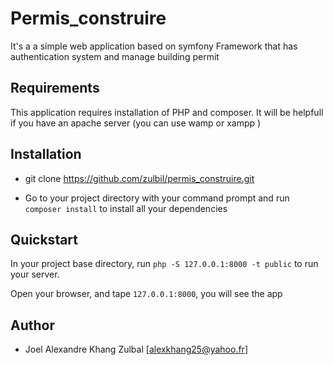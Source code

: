 # Permis_construire

It's a a simple web application based on symfony Framework that has authentication system and manage building permit

## Requirements

This application requires installation of PHP and composer. It will be helpfull if you have an apache server (you can use wamp or xampp )

## Installation

- git clone https://github.com/zulbil/permis_construire.git

- Go to your project directory with your command prompt and run `composer install` to install all your dependencies

## Quickstart

In your project base directory, run `php -S 127.0.0.1:8000 -t public` to run your server.

Open your browser, and tape `127.0.0.1:8000`, you will see the app

## Author

- Joel Alexandre Khang Zulbal [alexkhang25@yahoo.fr]


